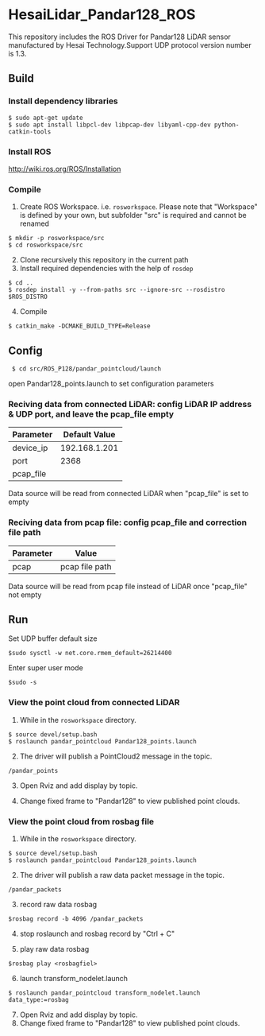 # HesaiLidar_Pandar128_ROS

This repository includes the ROS Driver for Pandar128 LiDAR sensor manufactured by Hesai Technology.Support UDP protocol version number is 1.3.


## Build

### Install dependency libraries
```
$ sudo apt-get update
$ sudo apt install libpcl-dev libpcap-dev libyaml-cpp-dev python-catkin-tools
```

### Install ROS
http://wiki.ros.org/ROS/Installation

### Compile

1. Create ROS Workspace. i.e. `rosworkspace`. Please note that "Workspace" is defined by your own, but subfolder "src" is required and cannot be renamed 
```
$ mkdir -p rosworkspace/src
$ cd rosworkspace/src
```

2. Clone recursively this repository in the current path
3. Install required dependencies with the help of `rosdep`
```
$ cd ..
$ rosdep install -y --from-paths src --ignore-src --rosdistro $ROS_DISTRO
```

4. Compile
```
$ catkin_make -DCMAKE_BUILD_TYPE=Release
```


## Config
```
 $ cd src/ROS_P128/pandar_pointcloud/launch
```
open Pandar128_points.launch to set configuration parameters

### Reciving data from connected LiDAR: config LiDAR IP address & UDP port, and leave the pcap_file empty

|Parameter | Default Value|
|---------|---------------|
|device_ip |192.168.1.201|
|port |2368|
|pcap_file ||

Data source will be read from connected LiDAR when "pcap_file" is set to empty

### Reciving data from pcap file: config pcap_file and correction file path

|Parameter | Value|
|---------|---------------|
|pcap |pcap file path|

Data source will be read from pcap file instead of LiDAR once "pcap_file" not empty


## Run

Set UDP buffer default size
```
$sudo sysctl -w net.core.rmem_default=26214400
```
Enter super user mode
```
$sudo -s
```

### View the point cloud from connected LiDAR

1. While in the `rosworkspace` directory.
```
$ source devel/setup.bash
$ roslaunch pandar_pointcloud Pandar128_points.launch
```

2. The driver will publish a PointCloud2 message in the topic.
```
/pandar_points
```

3. Open Rviz and add display by topic.

4. Change fixed frame to "Pandar128" to view published point clouds.

### View the point cloud from rosbag file

1. While in the `rosworkspace` directory.
```
$ source devel/setup.bash
$ roslaunch pandar_pointcloud Pandar128_points.launch
```

2. The driver will publish a raw data packet message in the topic.
```
/pandar_packets
```
3. record raw data rosbag
```
$rosbag record -b 4096 /pandar_packets
```

4. stop roslaunch and rosbag record by "Ctrl + C"

4. play raw data rosbag
```
$rosbag play <rosbagfiel>
```

6. launch transform_nodelet.launch
```
$ roslaunch pandar_pointcloud transform_nodelet.launch data_type:=rosbag
```
7. Open Rviz and add display by topic.
8. Change fixed frame to "Pandar128" to view published point clouds.
